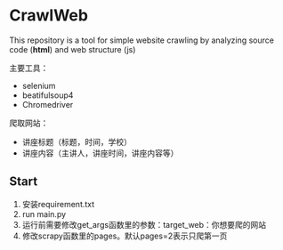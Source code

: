 # CrawlWeb

This repository is a tool for simple website crawling by analyzing source code (**html**) and web structure (js)

主要工具：

- selenium
- beatifulsoup4
- Chromedriver



爬取网站：

- 讲座标题（标题，时间，学校）
- 讲座内容（主讲人，讲座时间，讲座内容等）



## Start
1. 安装requirement.txt
2. run main.py
3. 运行前需要修改get_args函数里的参数：target_web：你想要爬的网站
4. 修改scrapy函数里的pages。默认pages=2表示只爬第一页